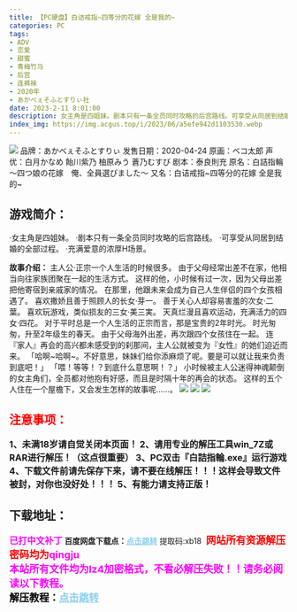```yaml
---
title: 【PC硬盘】白诘戒指~四等分的花嫁 全是我的~
categories: PC
tags:
- ADV
- 恋爱
- 甜蜜
- 青梅竹马
- 后宫
- 连裤袜
- 2020年
- あかべぇそふとすりぃ社
date: 2023-2-11 8:01:00
description: 女主角是四姐妹。剧本只有一条全员同时攻略的后宫路线。可享受从同居到结婚的全部过程。充满爱意的浓厚H场景。
index_img: https://img.acgus.top/i/2023/06/a5efe942d1103530.webp
---
```

![](https://img.acgus.top/i/2023/06/a5efe942d1103530.webp)
品牌：あかべぇそふとすりぃ
发售日期：2020-04-24
原画：ベコ太郎
声优：白月かなめ 飴川紫乃 柚原みう 蒼乃むすび
剧本：泰良則充
原名：白詰指輪 ～四つ娘の花嫁　俺、全員選びました～
又名：白诘戒指~四等分的花嫁 全是我的~

## 游戏简介：
·女主角是四姐妹。
·剧本只有一条全员同时攻略的后宫路线。
·可享受从同居到结婚的全部过程。
·充满爱意的浓厚H场景。

**故事介绍：**
主人公·正宗一个人生活的时候很多。
由于父母经常出差不在家，他相当向往家族团聚在一起的生活方式。
这样的他，小时候有过一次，因为父母出差把他寄宿到亲戚家的情况。
在那里，他跟未来会成为自己人生伴侣的四个女孩相遇了。
喜欢撒娇且善于照顾人的长女·芽一。
善于关心人却容易害羞的次女·二葉。
喜欢玩游戏，类似损友的三女·美三実。
天真烂漫且喜欢运动，充满活力的四女·四花。
对于平时总是一个人生活的正宗而言，那是宝贵的2年时光。
时光匆匆，升至2年级生的春天。
由于父母海外出差，再次跟四个女孩住在一起。
连『家人』再会的高兴都未感受到的刹那间，主人公就被变为『女性』的她们迫近而来。
「哈啊~哈啊~。不好意思，妹妹们给你添麻烦了呢。要是可以就让我来负责到底吧！」
「喂！等等！？到底什么意思啊！？」
小时候被主人公迷得神魂颠倒的女主角们，全员都对他抱有好感，而且是时隔十年的再会的状态。
这样的五个人住在一个屋檐下，又会发生怎样的故事呢……。
![](https://img.acgus.top/i/2023/06/9b60afba4d103537.webp)
![](https://img.acgus.top/i/2023/06/014006ce2c103535.webp)
![](https://img.acgus.top/i/2023/06/3f175ab1e0103532.webp)




## <font color=#FF0000 >注意事项：</font>
<font size=3><b>1、未满18岁请自觉关闭本页面！
2、请用专业的解压工具win_7Z或RAR进行解压！（这点很重要）
3、PC双击『白詰指輪.exe』运行游戏
4、下载文件前请先保存下来，请不要在线解压！！！这样会导致文件被封，对你也没好处！！！
5、有能力请支持正版！</b></font>

## 下载地址：
<font color=#FF00FF size=3><b>已打中文补丁</b></font>
<b>百度网盘下载点：</b><a href="https://pan.baidu.com/s/12fBnjew82QhZQviGiqEtGQ?pwd=xb18" style="color: #87CEEB;"><b>点击跳转</b></a> 提取码:xb18
<a style="padding: 0" href="https://post.qingju.org/AD/"><img style="max-width:100%" src="https://img.acgus.top/i/2024/07/478f689b8021d8d499ab43d21acf137a.gif" alt=""></a>
<b><font color=#FF0000 size=4>网站所有资源解压密码均为</b></font><b><font color=#FF00FF size=4>qingju</font><font color=#FF0000 ></font></b><br><b><font color=#FF00FF size=4>本站所有文件均为lz4加密格式，不看必解压失败！！请务必阅读以下教程。</b></font><br><b><font color=#000 size=4>解压教程：</b><a href="https://post.qingju.org/tutorial/000/" style="color: #87CEEB;"><b>点击跳转</b></a>

